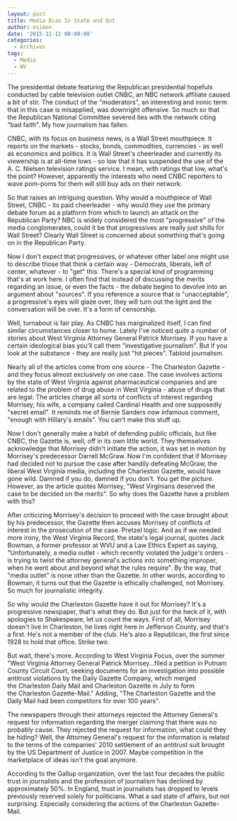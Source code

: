 ```yaml
---
layout: post
title: Media Bias In State and Out
author: esimon
date: '2015-11-11 00:00:00'
categories:
  - Archives
tags:
  - Media
  - WV
---
```

The presidential debate featuring the Republican presidential hopefuls conducted by cable television outlet CNBC, an NBC network affiliate caused a bit of stir. The conduct of the "moderators", an interesting and ironic term that in this case is misapplied, was downright offensive. So much so that the Republican National Committee severed ties with the network citing "bad faith". My how journalism has fallen.

CNBC, with its focus on business news, is a Wall Street mouthpiece. It reports on the markets - stocks, bonds, commodities, currencies - as well as economics and politics. It is Wall Street's cheerleader and currently its viewership is at all-time lows - so low that it has suspended the use of the A. C. Nielsen television ratings service. I mean, with ratings that low, what's the point? However, apparently the interests who need CNBC reporters to wave pom-poms for them will still buy ads on their network. 

So that raises an intriguing question. Why would a mouthpiece of Wall Street, CNBC - its paid cheerleader - why would they use the primary debate forum as a platform from which to launch an attack on the Republican Party? NBC is widely considered the most "progressive" of the media conglomerates, could it be that progressives are really just shills for Wall Street? Clearly Wall Street is concerned about something that's going on in the Republican Party. 

Now I don't expect that progressives, or whatever other label one might use to describe those that think a certain way - Democrats, liberals, left of center, whatever - to "get" this. There's a special kind of programming that's at work here. I often find that instead of discussing the merits regarding an issue, or even the facts - the debate begins to devolve into an argument about "sources". If you reference a source that is "unacceptable", a progressive's eyes will glaze over, they will turn out the light and the conversation will be over. It's a form of censorship. 

Well, turnabout is fair play. As CNBC has marginalized itself, I can find similar circumstances closer to home. Lately I've noticed quite a number of stories about West Virginia Attorney General Patrick Morrisey. If you have a certain ideological bias you'll call them "investigative journalism". But if you look at the substance - they are really just "hit pieces". Tabloid journalism. 

Nearly all of the articles come from one source - The Charleston Gazette - and they focus almost exclusively on one case. The case involves actions by the state of West Virginia against pharmaceutical companies and are related to the problem of drug abuse in West Virginia - abuse of drugs that are legal. The articles charge all sorts of conflicts of interest regarding Morrisey, his wife, a company called Cardinal Health and one supposedly "secret email". It reminds me of Bernie Sanders now infamous comment, "enough with Hillary's emails". You can't make this stuff up. 

Now I don't generally make a habit of defending public officials, but like CNBC, the Gazette is, well, off in its own little world. They themselves acknowledge that Morrisey didn't initiate the action, it was set in motion by Morrisey's predecessor Darrell McGraw. Now I'm confident that if Morrisey had decided not to pursue the case after handily defeating McGraw, the liberal West Virginia media, including the Charleston Gazette, would have gone wild. Damned if you do, damned if you don't. You get the picture. However, as the article quotes Morrisey, "West Virginians deserved the case to be decided on the merits". So why does the Gazette have a problem with this? 

After criticizing Morrisey's decision to proceed with the case brought about by his predecessor, the Gazette then accuses Morrisey of conflicts of interest in the prosecution of the case. Pretzel logic. And as if we needed more irony, the West Virginia Record, the state's legal journal, quotes Jack Bowman, a former professor at WVU and a Law Ethics Expert as saying, "Unfortunately, a media outlet - which recently violated the judge's orders - is trying to twist the attorney general's actions into something improper, when he went about and beyond what the rules require". By the way, that "media outlet" is none other than the Gazette. In other words, according to Bowman, it turns out that the Gazette is ethically challenged, not Morrisey. So much for journalistic integrity. 

So why would the Charleston Gazette have it out for Morrisey? It's a progressive newspaper, that's what they do. But just for the heck of it, with apologies to Shakespeare, let us count the ways. First of all, Morrisey doesn't live in Charleston, he lives right here in Jefferson County, and that's a first. He's not a member of the club. He's also a Republican, the first since 1928 to hold that office. Strike two. 

But wait, there's more. According to West Virginia Focus, over the summer "West Virginia Attorney General Patrick Morrisey…filed a petition in Putnam County Circuit Court, seeking documents for an investigation into possible antitrust violations by the Daily Gazette Company, which merged the Charleston Daily Mail and Charleston Gazette in July to form the Charleston Gazette-Mail." Adding, "The Charleston Gazette and the Daily Mail had been competitors for over 100 years". 

The newspapers through their attorneys rejected the Attorney General's request for information regarding the merger claiming that there was no probably cause. They rejected the request for information, what could they be hiding? Well, the Attorney General's request for the information is related to the terms of the companies' 2010 settlement of an antitrust suit brought by the US Department of Justice in 2007. Maybe competition in the marketplace of ideas isn't the goal anymore. 

According to the Gallup organization, over the last four decades the public trust in journalists and the profession of journalism has declined by approximately 50%. In England, trust in journalists has dropped to levels previously reserved solely for politicians. What a sad state of affairs, but not surprising. Especially considering the actions of the Charleston Gazette-Mail. 

